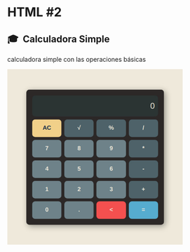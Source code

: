 # HTML #2
## 🎓&nbsp;&nbsp;Calculadora Simple
calculadora simple con las operaciones básicas

<img src="screenshots/screen-0.jpeg"
  alt="Markdown Monster icon"
  style="width: 400px;" />
